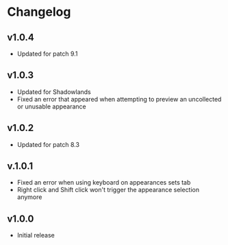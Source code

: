 # Changelog

## v1.0.4

- Updated for patch 9.1

## v1.0.3

- Updated for Shadowlands
- Fixed an error that appeared when attempting to preview an uncollected or unusable appearance

## v1.0.2

- Updated for patch 8.3

## v.1.0.1

- Fixed an error when using keyboard on appearances sets tab
- Right click and Shift click won't trigger the appearance selection anymore

## v1.0.0

- Initial release
